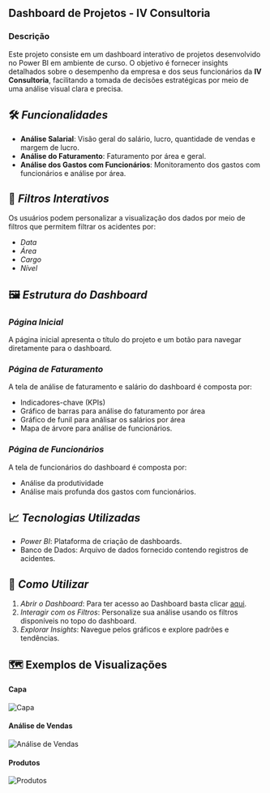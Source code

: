 ## Dashboard de Projetos - IV Consultoria

### Descrição
Este projeto consiste em um dashboard interativo de projetos desenvolvido no Power BI em ambiente de curso. O objetivo é fornecer insights detalhados sobre o desempenho da empresa e dos seus funcionários da **IV Consultoria**, facilitando a tomada de decisões estratégicas por meio de uma análise visual clara e precisa.

## 🛠 *Funcionalidades*

- **Análise Salarial**: Visão geral do salário, lucro, quantidade de vendas e margem de lucro.
- **Análise do Faturamento**: Faturamento por área e geral.
- **Análise dos Gastos com Funcionários**: Monitoramento dos gastos com funcionários e análise por área.

## 🔧 *Filtros Interativos*

Os usuários podem personalizar a visualização dos dados por meio de filtros que permitem filtrar os acidentes por:
- *Data*
- *Área*
- *Cargo*
- *Nível*

## 🖼 *Estrutura do Dashboard*

### *Página Inicial*
A página inicial apresenta o título do projeto e um botão para navegar diretamente para o dashboard.

### *Página de Faturamento*
A tela de análise de faturamento e salário do dashboard é composta por:
- Indicadores-chave (KPIs)
- Gráfico de barras para análise do faturamento por área
- Gráfico de funil para análisar os salários por área
- Mapa de árvore para análise de funcionários.

### *Página de Funcionários*
A tela de funcionários do dashboard é composta por:
- Análise da produtividade
- Análise mais profunda dos gastos com funcionários.

## 📈 *Tecnologias Utilizadas*

- *Power BI*: Plataforma de criação de dashboards.
- Banco de Dados: Arquivo de dados fornecido contendo registros de acidentes.

## 📌 *Como Utilizar*

1. *Abrir o Dashboard*: Para ter acesso ao Dashboard basta clicar [aqui](https://app.powerbi.com/view?r=eyJrIjoiZmI3YTI1NzItMjZlNi00MDliLTk5NmMtM2U1ZWU1NDc5ZTg3IiwidCI6IjUxODkwYzFjLThkN2ItNGJkYS1hYTUwLTQ5MDhmMDJkMDQ5ZCJ9).
2. *Interagir com os Filtros*: Personalize sua análise usando os filtros disponíveis no topo do dashboard.
3. *Explorar Insights*: Navegue pelos gráficos e explore padrões e tendências.


## 🗺 Exemplos de Visualizações
#### Capa
![Capa](https://i.ibb.co/2kfZbQP/1.png)

#### Análise de Vendas
![Análise de Vendas](https://i.ibb.co/WssWFP4/2.png)

#### Produtos
![Produtos](https://i.ibb.co/CM2crPv/3.png)
